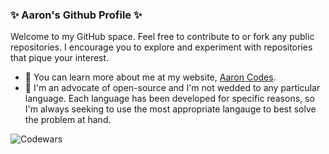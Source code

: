 ### ✨ Aaron's Github Profile ✨

Welcome to my GitHub space. Feel free to contribute to or fork any public repositories.
I encourage you to explore and experiment with repositories that pique your interest.

- 🌱 You can learn more about me at my website, [Aaron Codes](https://aaron-codes.io/).
- 👯 I'm an advocate of open-source and I'm not wedded to any particular language. Each language has been developed for specific reasons, so I'm always seeking to use the most appropriate langauge to best solve the problem at hand.

<!--Code Wars-->
![Codewars](https://github.r2v.ch/codewars?user=AaronCCLloyd&name=true&top_languages=true)
